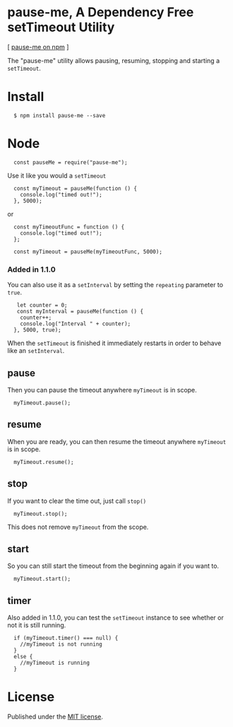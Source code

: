 # pause-me, A Dependency Free setTimeout Utility
[ [pause-me on npm](https://www.npmjs.com/package/pause-me "npm") ]

The "pause-me" utility allows pausing, resuming, stopping and starting a `setTimeout`.

# Install #

	  $ npm install pause-me --save  

# Node #


      const pauseMe = require("pause-me");  

Use it like you would a `setTimeout`

	  const myTimeout = pauseMe(function () {  
		console.log("timed out!");
	  }, 5000);


or 

	  const myTimeoutFunc = function () {
		console.log("timed out!");
	  };

	  const myTimeout = pauseMe(myTimeoutFunc, 5000);  

### Added in 1.1.0 ###

You can also use it as a `setInterval` by setting the `repeating` parameter to ` true`.

	   let counter = 0;
	   const myInterval = pauseMe(function () {  
		counter++;
		console.log("Interval " + counter);
	  }, 5000, true);

When the `setTimeout` is finished it immediately restarts in order to behave like an `setInterval`.

## pause ##

Then you can pause the timeout anywhere `myTimeout` is in scope.

	  myTimeout.pause();  

## resume ##

When you are ready, you can then resume the timeout anywhere `myTimeout` is in scope.

	  myTimeout.resume();  

## stop ##

If you want to clear the time out, just call `stop()`

	  myTimeout.stop();  

This does not remove `myTimeout` from the scope.

## start ##
So you can still start the timeout from the beginning again if you want to.

	  myTimeout.start();  

## timer ##
Also added in 1.1.0, you can test the `setTimeout` instance to see whether or not it is still running.

	  if (myTimeout.timer() === null) {  
	    //myTimeout is not running
	  }
	  else {
	    //myTimeout is running
	  }

# License #

Published under the [MIT license](https://github.com/jpehman/pause-mejs/blob/master/LICENSE "MIT License").